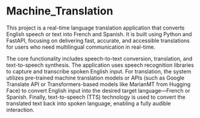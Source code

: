 # Machine_Translation
This project is a real-time language translation application that converts English speech or text into French and Spanish. It is built using Python and FastAPI, focusing on delivering fast, accurate, and accessible translations for users who need multilingual communication in real-time.

The core functionality includes speech-to-text conversion, translation, and text-to-speech synthesis. The application uses speech recognition libraries to capture and transcribe spoken English input. For translation, the system utilizes pre-trained machine translation models or APIs (such as Google Translate API or Transformers-based models like MarianMT from Hugging Face) to convert English input into the desired target language—French or Spanish. Finally, text-to-speech (TTS) technology is used to convert the translated text back into spoken language, enabling a fully audible interaction.
